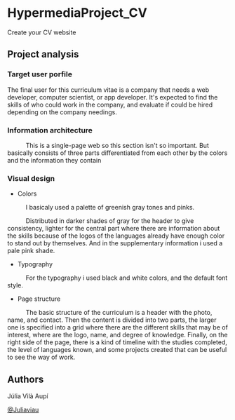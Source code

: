# HypermediaProject_CV

Create your CV website

## Project analysis

### Target user porfile

The final user for this curriculum vitae is a company that needs a web developer, computer scientist, or app developer.
It's expected to find the skills of who could work in the company, and evaluate if could be hired depending on the company needings.

### Information architecture

&emsp;&emsp;&emsp;This is a single-page web so this section isn't so important. But basically consists of three parts differentiated from each other by the colors and the information they contain


### Visual design
* Colors

&emsp;&emsp;&emsp;I basicaly used a palette of greenish gray tones and pinks. 

&emsp;&emsp;&emsp;Distributed in darker shades of gray for the header to give consistency, lighter for the central part where there are information about the skills because of the logos of the languages already have enough color to stand out by themselves. And in the supplementary information i used a pale pink shade.

* Typography 

&emsp;&emsp;&emsp;For the typography i used black and white colors, and the default font style.

* Page structure

&emsp;&emsp;&emsp;The basic structure of the curriculum is a header with the photo, name, and contact. Then the content is divided into two parts, the larger one is specified into a grid where there are the different skills that may be of interest, where are the logo, name, and degree of knowledge. 
Finally, on the right side of the page, there is a kind of timeline with the studies completed, the level of languages known, and some projects created that can be useful to see the way of work.
## Authors

Júlia Vilà Aupí

[@Juliaviau](https://github.com/Juliaviau)
